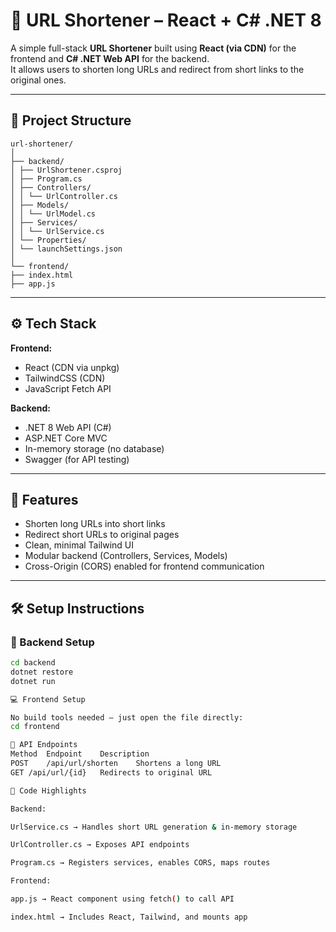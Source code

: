 # 🔗 URL Shortener – React + C# .NET 8

A simple full-stack **URL Shortener** built using **React (via CDN)** for the frontend and **C# .NET Web API** for the backend.  
It allows users to shorten long URLs and redirect from short links to the original ones.

---

## 🧩 Project Structure
```
url-shortener/
│
├── backend/
│ ├── UrlShortener.csproj
│ ├── Program.cs
│ ├── Controllers/
│ │ └── UrlController.cs
│ ├── Models/
│ │ └── UrlModel.cs
│ ├── Services/
│ │ └── UrlService.cs
│ └── Properties/
│ └── launchSettings.json
│
└── frontend/
├── index.html
├── app.js
```

---

## ⚙️ Tech Stack

**Frontend:**  
- React (CDN via unpkg)  
- TailwindCSS (CDN)  
- JavaScript Fetch API  

**Backend:**  
- .NET 8 Web API (C#)  
- ASP.NET Core MVC  
- In-memory storage (no database)  
- Swagger (for API testing)

---

## 🚀 Features

- Shorten long URLs into short links  
- Redirect short URLs to original pages  
- Clean, minimal Tailwind UI  
- Modular backend (Controllers, Services, Models)  
- Cross-Origin (CORS) enabled for frontend communication  

---

## 🛠️ Setup Instructions

### 🧱 Backend Setup
```bash
cd backend
dotnet restore
dotnet run

💻 Frontend Setup

No build tools needed — just open the file directly:
cd frontend

🔌 API Endpoints
Method	Endpoint	Description
POST	/api/url/shorten	Shortens a long URL
GET	/api/url/{id}	Redirects to original URL

🧠 Code Highlights

Backend:

UrlService.cs → Handles short URL generation & in-memory storage

UrlController.cs → Exposes API endpoints

Program.cs → Registers services, enables CORS, maps routes

Frontend:

app.js → React component using fetch() to call API

index.html → Includes React, Tailwind, and mounts app
